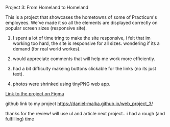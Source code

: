 Project 3: From Homeland to Homeland

This is a project that showcases the hometowns of some of Practicum's employees. We've made it so all the elements are displayed correctly on popular screen sizes (responsive site).

1. I spent a lot of time tring to make the site responsive, i felt that im working too hard, the site is responsive for all sizes. wondering if its a demand (for real world workes).

2. would appreciate comments that will help me work more efficiently.

3. had a bit difficulty makeing buttons clickable for the links (no its just text).
4. photos were shrinked using tinyPNG web app.

[Link to the project on Figma](https://www.figma.com/file/1zCYcflj6BJx5VqOvXU9nb/Sprint-3-From-Homeland-to-Homeland-desktop-mobile?node-id=0%3A1)

github link to my project https://daniel-malka.github.io/web_project_3/
 
 thanks for the review!
 will use ul and article next project..
 i had a rough (and fulfilling) time 